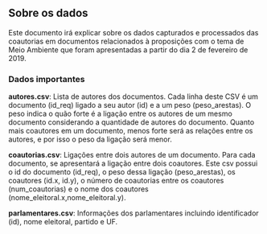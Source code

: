 ## Sobre os dados

Este documento irá explicar sobre os dados capturados e processados das coautorias em documentos relacionados à proposições com o tema de Meio Ambiente que foram apresentadas a partir do dia 2 de fevereiro de 2019.

### Dados importantes 

**autores.csv**: Lista de autores dos documentos. Cada linha deste CSV é um documento (id_req) ligado a seu autor (id) e a um peso (peso_arestas). O peso indica o quão forte é a ligação entre os autores de um mesmo documento considerando a quantidade de autores do documento. Quanto mais coautores em um documento, menos forte será as relações entre os autores, e por isso o peso da ligação será menor.

**coautorias.csv**: Ligações entre dois autores de um documento. Para cada documento, se apresentará a ligação entre dois coautores. Este csv possui
o id do documento (id_req), o peso dessa ligação (peso_arestas), os coautores (id.x, id.y), o número de coautorias entre os coautores (num_coautorias) e o nome dos coautores (nome_eleitoral.x,nome_eleitoral.y).

**parlamentares.csv**: Informações dos parlamentares incluindo identificador (id), nome eleitoral, partido e UF.
